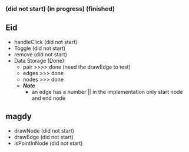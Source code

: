 ### (did not start) (in progress) (finished)
## Eid
- handleClick (did not start)
- Toggle (did not start)
- remove (did not start)
- Data Storage  (Done):
    - pair >>>> done (need the drawEdge to test)
    - edges >>> done
    - nodes >>> done
  - **_Note_** 
    - an edge has a number || in the implementation only start node and end node

## magdy

- drawNode (did not start)
- drawEdge (did not start)
- isPointInNode (did not start)